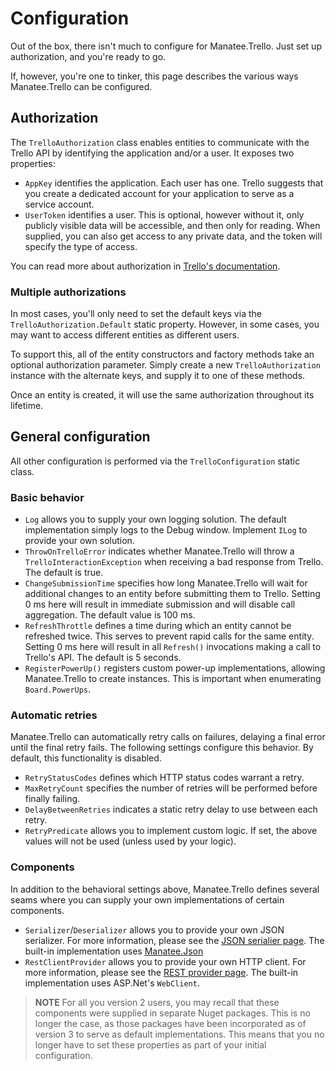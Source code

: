 # Configuration

Out of the box, there isn't much to configure for Manatee.Trello.  Just set up authorization, and you're ready to go.

If, however, you're one to tinker, this page describes the various ways Manatee.Trello can be configured.

## Authorization

The `TrelloAuthorization` class enables entities to communicate with the Trello API by identifying the application and/or a user.  It exposes two properties:

- `AppKey` identifies the application.  Each user has one.  Trello suggests that you create a dedicated account for your application to serve as a service account.
- `UserToken` identifies a user.  This is optional, however without it, only publicly visible data will be accessible, and then only for reading.  When supplied, you can also get access to any private data, and the token will specify the type of access.

You can read more about authorization in [Trello's documentation](https://developers.trello.com/v1.0/reference#api-key-tokens).

### Multiple authorizations

In most cases, you'll only need to set the default keys via the `TrelloAuthorization.Default` static property.  However, in some cases, you may want to access different entities as different users.

To support this, all of the entity constructors and factory methods take an optional authorization parameter.  Simply create a new `TrelloAuthorization` instance with the alternate keys, and supply it to one of these methods.

Once an entity is created, it will use the same authorization throughout its lifetime.

## General configuration

All other configuration is performed via the `TrelloConfiguration` static class.

### Basic behavior

- `Log` allows you to supply your own logging solution.  The default implementation simply logs to the Debug window.  Implement `ILog` to provide your own solution.
- `ThrowOnTrelloError` indicates whether Manatee.Trello will throw a `TrelloInteractionException` when receiving a bad response from Trello.  The default is true.
- `ChangeSubmissionTime` specifies how long Manatee.Trello will wait for additional changes to an entity before submitting them to Trello.  Setting 0 ms here will result in immediate submission and will disable call aggregation.  The default value is 100 ms.
- `RefreshThrottle` defines a time during which an entity cannot be refreshed twice.  This serves to prevent rapid calls for the same entity.  Setting 0 ms here will result in all `Refresh()` invocations making a call to Trello's API.  The default is 5 seconds.
- `RegisterPowerUp()` registers custom power-up implementations, allowing Manatee.Trello to create instances.  This is important when enumerating `Board.PowerUps`.

### Automatic retries

Manatee.Trello can automatically retry calls on failures, delaying a final error until the final retry fails.  The following settings configure this behavior.  By default, this functionality is disabled.

- `RetryStatusCodes` defines which HTTP status codes warrant a retry.
- `MaxRetryCount` specifies the number of retries will be performed before finally failing.
- `DelayBetweenRetries` indicates a static retry delay to use between each retry.
- `RetryPredicate` allows you to implement custom logic.  If set, the above values will not be used (unless used by your logic).

### Components

In addition to the behavioral settings above, Manatee.Trello defines several seams where you can supply your own implementations of certain components.

- `Serializer`/`Deserializer` allows you to provide your own JSON serializer.  For more information, please see the [JSON serialier page](../supplying-your-own-json-serializer).  The built-in implementation uses [Manatee.Json](https://github.com/gregsdennis/Manatee.Json)
- `RestClientProvider` allows you to provide your own HTTP client.  For more information, please see the [REST provider page](../supplying-your-own-rest-client).  The built-in implementation uses ASP.Net's `WebClient`.

> **NOTE** For all you version 2 users, you may recall that these components were supplied in separate Nuget packages.  This is no longer the case, as those packages have been incorporated as of version 3 to serve as default implementations.  This means that you no longer have to set these properties as part of your initial configuration.